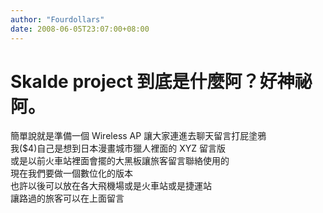 ```yaml
---
author: "Fourdollars"
date: 2008-06-05T23:07:00+08:00
---
```

# Skalde project 到底是什麼阿？好神祕阿。

<p>簡單說就是準備一個 Wireless AP 讓大家連進去聊天留言打屁塗鴉<br />我($4)自己是想到日本漫畫城市獵人裡面的 XYZ 留言版<br />或是以前火車站裡面會擺的大黑板讓旅客留言聯絡使用的<br />現在我們要做一個數位化的版本<br />也許以後可以放在各大飛機場或是火車站或是捷運站<br />讓路過的旅客可以在上面留言</p>
